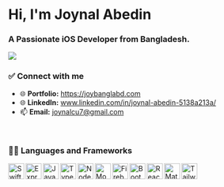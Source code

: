 # Hi, I'm Joynal Abedin
### A Passionate iOS Developer from Bangladesh.

<p>
  <a href="https://git.io/typing-svg"><img src="https://readme-typing-svg.herokuapp.com?color=36BCF7&lines=01%2B+years+of+coding+experience;Always+exploring+new+technologies;Frontend+React+developer+"></a>
</p>



### ✅ Connect with me
- 🌐 <b>Portfolio:</b> <a href="https://joybanglabd.com" target="_blank" title="Portfolio">https://joybanglabd.com</a>
- 🌐 <b>LinkedIn:</b> <a href="https://www.linkedin.com/in/joynal-abedin-5138a213a/" target="_blank" title="LinkedIn">www.linkedin.com/in/joynal-abedin-5138a213a/</a>
- 📫 <b>Email:</b> joynalcu7@gmail.com

<br />


### 👨‍💻 Languages and Frameworks


<img align="left" alt="Swift" title="Swift" height="32" width="32" src="https://www.google.com/url?sa=i&url=https%3A%2F%2Fwww.flaticon.com%2Ffree-icon%2Fswift_732250&psig=AOvVaw2FOnBkRw6XuvFvIWdiKuC_&ust=1675731183628000&source=images&cd=vfe&ved=0CBAQjRxqFwoTCMjC-6PX__wCFQAAAAAdAAAAABAZ"/>
<img align="left" alt="ExpressJS" title="ExpressJS" height="32" width="32" src="https://i.imgur.com/HIF5Fwy.jpg"/>
<img align="left" alt="JavaScript" title="JavaScript" height="32" width="32" src="https://img.icons8.com/color/48/000000/javascript--v1.png" />
<img align="left" alt="Typescript" title="Typescript" height="32" width="32" src="https://img.icons8.com/color/48/000000/typescript.png" />
<img align="left" alt="NodeJS" title="NodeJS" height="32" width="32" src="https://img.icons8.com/color/48/000000/nodejs.png" />
<img align="left" alt="MongoDB" title="MongoDB" height="32" width="32" src="https://img.icons8.com/color/48/000000/mongodb.png" />
<img align="left" alt="Firebase" title="Firebase" height="32" width="32" src="https://img.icons8.com/color/48/000000/firebase.png" />
<img align="left" alt="Bootstrap" title="Bootstrap" height="32" width="32" src="https://img.icons8.com/color/48/000000/bootstrap.png" />
<img align="left" alt="React-Bootstrap" title="React-Bootstrap" height="32" width="32" src="https://i.imgur.com/Rc554XX.png" />
<img align="left" alt="Material-UI" title="Material-UI" height="32" width="32" src="https://img.icons8.com/color/48/000000/material-ui.png" />
<img align="left" alt="Tailwind" title="Tailwind" height="32" width="32" src="https://i.imgur.com/Ds5CeCg.png" />
<!-- <img align="left" alt="Ant Design" title="Ant Design" height="32" width="32" src="https://i.imgur.com/y42qtQb.png" /> -->


<br />
<br />
<br />
<br />
<br />


<!-- GitHub Profile Views Counter -->





<!-- ---

### 🤝 Connect with me:

[<img align="left" alt="Joynal Abedin | LinkedIn" title="LinkedIn" src="https://www.linkedin.com/in/joynal-abedin-5138a213a/" />][linkedin]

<br />
<br />
